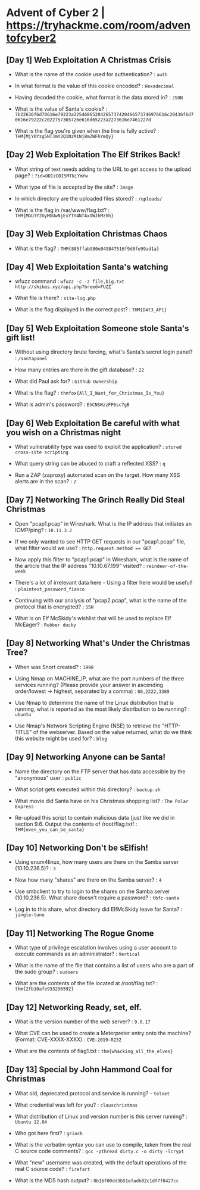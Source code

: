 # Advent of Cyber 2 | https://tryhackme.com/room/adventofcyber2

## [Day 1] Web Exploitation A Christmas Crisis

- What is the name of the cookie used for authentication? : `auth`

- In what format is the value of this cookie encoded? : `Hexadecimal`

- Having decoded the cookie, what format is the data stored in? : `JSON`

- What is the value of Santa's cookie? : `7b22636f6d70616e79223a22546865204265737420466573746976616c20436f6d70616e79222c2022757365726e616d65223a2273616e7461227d`

- What is the flag you're given when the line is fully active? : `THM{MjY0Yzg5NTJmY2Q1NzM1NjBmZWFhYmQy}`

## [Day 2] Web Exploitation The Elf Strikes Back!

- What string of text needs adding to the URL to get access to the upload page? : `?id=ODIzODI5MTNiYmYw`

- What type of file is accepted by the site? : `Image`

- In which directory are the uploaded files stored? : `/uploads/`

- What is the flag in /var/www/flag.txt? : `THM{MGU3Y2UyMGUwNjExYTY4NTAxOWJhMzhh}`

## [Day 3] Web Exploitation Christmas Chaos

- What is the flag? : `THM{885ffab980e049847516f9d8fe99ad1a}`

## [Day 4] Web Exploitation Santa's watching

- wfuzz command : `wfuzz -c -z file,big.txt http://shibes.xyz/api.php?breed=FUZZ`

- What file is there? : `site-log.php`

- What is the flag displayed in the correct post? : `THM{D4t3_AP1}`

## [Day 5] Web Exploitation Someone stole Santa's gift list!

- Without using directory brute forcing, what's Santa's secret login panel? : `/santapanel`

- How many entries are there in the gift database? : `22`

- What did Paul ask for? : `Github Ownership`

- What is the flag? : `thmfox{All_I_Want_for_Christmas_Is_You}`

- What is admin's password? : `EhCNSWzzFP6sc7gB`

## [Day 6] Web Exploitation Be careful with what you wish on a Christmas night

- What vulnerability type was used to exploit the application? : `stored cross-site scripting`

- What query string can be abused to craft a reflected XSS? : `q`

- Run a ZAP (zaproxy) automated scan on the target. How many XSS alerts are in the scan? : `2`

## [Day 7] Networking The Grinch Really Did Steal Christmas

- Open "pcap1.pcap" in Wireshark. What is the IP address that initiates an ICMP/ping? : `10.11.3.2`

- If we only wanted to see HTTP GET requests in our "pcap1.pcap" file, what filter would we use? : `http.request.method == GET`

- Now apply this filter to "pcap1.pcap" in Wireshark, what is the name of the article that the IP address "10.10.67.199" visited? : `reindeer-of-the-week`

- There's a lot of irrelevant data here - Using a filter here would be useful! : `plaintext_password_fiasco`

- Continuing with our analysis of "pcap2.pcap", what is the name of the protocol that is encrypted? : `SSH`

- What is on Elf McSkidy's wishlist that will be used to replace Elf McEager? : `Rubber ducky`

## [Day 8] Networking What's Under the Christmas Tree?

- When was Snort created? : `1998`

- Using Nmap on MACHINE_IP, what are the port numbers of the three services running?  (Please provide your answer in ascending order/lowest -> highest, separated by a comma) : `80,2222,3389`

- Use Nmap to determine the name of the Linux distribution that is running, what is reported as the most likely distribution to be running? : `ubuntu`

- Use Nmap's Network Scripting Engine (NSE) to retrieve the "HTTP-TITLE" of the webserver. Based on the value returned, what do we think this website might be used for? : `blog`
 
## [Day 9] Networking Anyone can be Santa!
 
- Name the directory on the FTP server that has data accessible by the "anonymous" user : `public`

- What script gets executed within this directory? : `backup.sh`

- What movie did Santa have on his Christmas shopping list? : `The Polar Express`

- Re-upload this script to contain malicious data (just like we did in section 9.6. Output the contents of /root/flag.txt! : `THM{even_you_can_be_santa}`

## [Day 10] Networking Don't be sElfish!

- Using enum4linux, how many users are there on the Samba server (10.10.236.5)? : `3`

- Now how many "shares" are there on the Samba server? : `4`

- Use smbclient to try to login to the shares on the Samba server (10.10.236.5). What share doesn't require a password? : `tbfc-santa`

- Log in to this share, what directory did ElfMcSkidy leave for Santa? : `jingle-tune`

## [Day 11] Networking The Rogue Gnome

- What type of privilege escalation involves using a user account to execute commands as an administrator? : `Vertical`

- What is the name of the file that contains a list of users who are a part of the sudo group? : `sudoers`

- What are the contents of the file located at /root/flag.txt? : `thm{2fb10afe933296592}`

## [Day 12] Networking Ready, set, elf.

- What is the version number of the web server? : `9.0.17`

- What CVE can be used to create a Meterpreter entry onto the machine? (Format: CVE-XXXX-XXXX) : `CVE-2019-0232`

- What are the contents of flag1.txt : `thm{whacking_all_the_elves}`

##  [Day 13] Special by John Hammond Coal for Christmas

- What old, deprecated protocol and service is running? - `telnet`

- What credential was left for you? : `clauschristmas`

- What distribution of Linux and version number is this server running? : `Ubuntu 12.04`

- Who got here first? : `grinch`

- What is the verbatim syntax you can use to compile, taken from the real C source code comments? : `gcc -pthread dirty.c -o dirty -lcrypt`

- What "new" username was created, with the default operations of the real C source code? : `firefart`

- What is the MD5 hash output? : `8b16f00dd3b51efadb02c1df7f8427cc`
